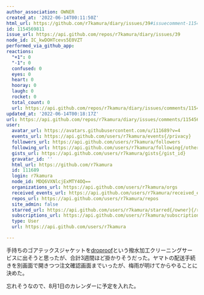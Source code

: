 ```yaml
---
author_association: OWNER
created_at: '2022-06-14T00:11:50Z'
html_url: https://github.com/r7kamura/diary/issues/39#issuecomment-1154569811
id: 1154569811
issue_url: https://api.github.com/repos/r7kamura/diary/issues/39
node_id: IC_kwDOHTcevs5E0VZT
performed_via_github_app: 
reactions:
  "+1": 0
  "-1": 0
  confused: 0
  eyes: 0
  heart: 0
  hooray: 0
  laugh: 0
  rocket: 0
  total_count: 0
  url: https://api.github.com/repos/r7kamura/diary/issues/comments/1154569811/reactions
updated_at: '2022-06-14T00:18:17Z'
url: https://api.github.com/repos/r7kamura/diary/issues/comments/1154569811
user:
  avatar_url: https://avatars.githubusercontent.com/u/111689?v=4
  events_url: https://api.github.com/users/r7kamura/events{/privacy}
  followers_url: https://api.github.com/users/r7kamura/followers
  following_url: https://api.github.com/users/r7kamura/following{/other_user}
  gists_url: https://api.github.com/users/r7kamura/gists{/gist_id}
  gravatar_id: ''
  html_url: https://github.com/r7kamura
  id: 111689
  login: r7kamura
  node_id: MDQ6VXNlcjExMTY4OQ==
  organizations_url: https://api.github.com/users/r7kamura/orgs
  received_events_url: https://api.github.com/users/r7kamura/received_events
  repos_url: https://api.github.com/users/r7kamura/repos
  site_admin: false
  starred_url: https://api.github.com/users/r7kamura/starred{/owner}{/repo}
  subscriptions_url: https://api.github.com/users/r7kamura/subscriptions
  type: User
  url: https://api.github.com/users/r7kamura

---
```

手持ちのゴアテックスジャケットを[droproof](https://droproof.com/)という撥水加工クリーニングサービスに出そうと思ったが、合計3週間ほど掛かりそうだった。ヤマトの配送手続きを別画面で開きつつ注文確認画面までいったが、梅雨が明けてからやることに決めた。

忘れそうなので、8月1日のカレンダーに予定を入れた。